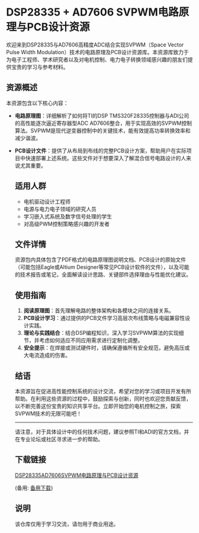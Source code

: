 # DSP28335 + AD7606 SVPWM电路原理与PCB设计资源

欢迎来到DSP28335与AD7606高精度ADC结合实现SVPWM（Space Vector Pulse Width Modulation）技术的电路原理及PCB设计资源库。本资源库致力于为电子工程师、学术研究者以及对电机控制、电力电子转换领域感兴趣的朋友们提供宝贵的学习与参考材料。

## 资源概述

本资源包含以下核心内容：
- **电路原理图**：详细解析了如何将TI的DSP TMS320F28335控制器与ADI公司的高性能逐次逼近寄存器型ADC AD7606整合，用于实现高效的SVPWM控制算法。SVPWM是现代逆变器控制中的关键技术，能有效提高功率转换效率和减少谐波。
- **PCB设计文件**：提供了从布局到布线的完整PCB设计方案，帮助用户在实际项目中快速部署上述系统。这些文件对于想要深入了解混合信号电路设计的人来说尤其重要。

  ## 适用人群

  - 电机驱动设计工程师
  - 电源与电力电子领域的研究人员
  - 学习嵌入式系统及数字信号处理的学生
  - 对高级PWM控制策略感兴趣的开发者

  ## 文件详情

  资源包内具体包含了PDF格式的电路原理图说明文档、PCB设计的原始文件（可能包括Eagle或Altium Designer等常见PCB设计软件的文件），以及可能的技术报告或笔记，全面解读设计思路、关键部件选择理由与性能优化建议。

  ## 使用指南

  1. **阅读原理图**：首先理解电路的整体架构和各模块之间的连接关系。
  2. **PCB设计学习**：通过提供的PCB文件学习高层次布线策略与电磁兼容性设计实践。
  3. **理论与实践结合**：结合DSP编程知识，深入学习SVPWM算法的实现细节，并考虑如何适应不同应用需求进行定制化调整。
  4. **安全提示**：在焊接或测试硬件时，请确保遵循所有安全规范，避免高压或大电流造成的伤害。

  ## 结语

  本资源旨在促进高性能控制系统的设计交流，希望对您的学习或项目开发有所帮助。在利用这些资源的过程中，鼓励探索与创新，同时也欢迎您贡献反馈，以不断完善这份宝贵的知识共享平台。立即开始您的电机控制之旅，探索SVPWM技术的无限可能吧！

  ---

  请注意，对于具体设计中的任何技术问题，建议参照TI和ADI的官方文档，并在专业论坛或社区寻求进一步的帮助。

  ## 下载链接
  [DSP28335AD7606SVPWM电路原理与PCB设计资源](https://pan.quark.cn/s/4e8a41f32a9a) 

  (备用: [备用下载](https://pan.baidu.com/s/1Lep4AEATRsz76A2UMneE-g?pwd=1234))

  ## 说明

  该仓库仅用于学习交流，请勿用于商业用途。

